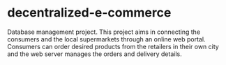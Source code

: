 # decentralized-e-commerce
Database management project. This project aims in connecting the consumers and the local supermarkets through an online web portal.
Consumers can order desired products from the retailers in their own city and the web server manages the orders and delivery details.
